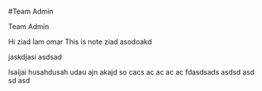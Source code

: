 #Team Admin

Team Admin


Hi ziad Iam omar 
This is note
ziad asodoakd 

 jaskdjasi
asdsad

lsaijai husahdusah udau ajn akajd so
cacs ac ac ac ac
fdasdsads
asdsd asd sd asd
